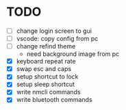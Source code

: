 # TODO

- [ ] change login screen to gui
- [ ] vscode: copy config from pc
- [ ] change refind theme
  - need background image from pc
- [x] keyboard repeat rate
- [x] swap esc and caps
- [x] setup shortcut to lock
- [x] setup sleep shortcut
- [x] write nmcli commands
- [x] write bluetooth commands

